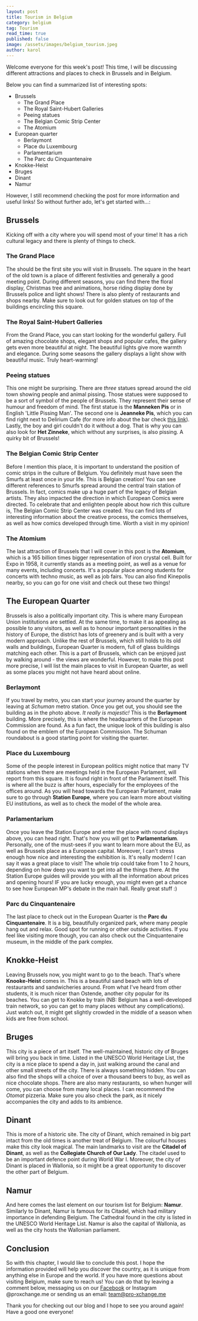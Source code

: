 ```yaml
---
layout: post
title: Tourism in Belgium
category: belgium
tag: Tourism
read_time: true
published: false
image: /assets/images/belgium_tourism.jpeg
author: karol
---
```

Welcome everyone for this week's post! This time, I will be discussing different attractions and places to check in Brussels and in Belgium.

Below you can find a summarized list of interesting spots:

* Brussels
	- The Grand Place
  - The Royal Saint-Hubert Galleries
  - Peeing statues
  - The Belgian Comic Strip Center
  - The Atomium
* European quarter
	- Berlaymont
	- Place du Luxembourg
  - Parlamentarium
  - The Parc du Cinquantenaire
* Knokke-Heist
* Bruges
* Dinant
* Namur

However, I still recommend checking the post for more information and useful links! So without further ado, let's get started with...:

## Brussels

Kicking off with a city where you will spend most of your time! It has a rich cultural legacy and there is plenty of things to check.

### The Grand Place

The should be the first site you will visit in Brussels. The square in the heart of the old town is a place of different festivities and generally a good meeting point. During different seasons, you can find there the floral display, Christmas tree and animations, horse riding display done by Brussels police and light shows! There is also plenty of restaurants and shops nearby. Make sure to look out for golden statues on top of the buildings encircling this square.

### The Royal Saint-Hubert Galleries

From the Grand Place, you can start looking for the wonderful gallery. Full of amazing chocolate shops, elegant shops and popular cafes, the gallery gets even more beautiful at night. The beautiful lights give more warmth and elegance. During some seasons the gallery displays a light show with beautiful music. Truly heart-warming!

### Peeing statues

This one might be surprising. There are _three_ statues spread around the old town showing people and animal pissing. Those statues were supposed to be a sort of symbol of the people of Brussels. They represent their sense of humour and freedom of mind. The first statue is the **Manneken Pis** or in English 'Little Pissing Man'. The second one is **Jeanneke Pis**, which you can find right next to Delirium Cafe (for more info about the bar check [this link](https://pro-xchange.me/belgium/2021/05/30/belgium-students.html)). Lastly, the boy and girl couldn't do it without a dog. That is why you can also look for **Het Zinneke**, which without any surprises, is also pissing. A quirky bit of Brussels!

### The Belgian Comic Strip Center

Before I mention this place, it is important to understand the position of comic strips in the culture of Belgium. You definitely must have seen the Smurfs at least once in your life. This is Belgian creation! You can see different references to Smurfs spread around the central train station of Brussels. In fact, comics make up a huge part of the legacy of Belgian artists. They also impacted the direction in which European Comics were directed. To celebrate that and enlighten people about how rich this culture is, The Belgian Comic Strip Center was created. You can find lots of interesting information about the creative process, the comics themselves, as well as how comics developed through time. Worth a visit in my opinion!

### The Atomium

The last attraction of Brussels that I will cover in this post is the **Atomium**, which is a 165 billion times bigger representation of iron crystal cell. Built for Expo in 1958, it currently stands as a meeting point, as well as a venue for many events, including concerts. It's a popular place among students for concerts with techno music, as well as job fairs. You can also find Kinepolis nearby, so you can go for one visit and check out these two things!

## The European Quarter

Brussels is also a politically important city. This is where many European Union institutions are settled. At the same time, to make it as appealing as possible to any visitors, as well as to honour important personalities in the history of Europe, the district has lots of greenery and is built with a very modern approach. Unlike the rest of Brussels, which still holds to its old walls and buildings, European Quarter is modern, full of glass buildings matching each other. This is a part of Brussels, which can be enjoyed just by walking around  - the views are wonderful. However, to make this post more precise, I will list the main places to visit in European Quarter, as well as some places you might not have heard about online.

### Berlaymont

If you travel by metro, you can start your journey around the quarter by leaving at _Schuman_ metro station. Once you get out, you should see the building as in the photo above. _It really is majestic!_ This is the **Berlaymont** building. More precisely, this is where the headquarters of the European Commission are found. As a fun fact, the unique look of this building is also found on the emblem of the European Commission. The Schuman roundabout is a good starting point for visiting the quarter.

### Place du Luxembourg

Some of the people interest in European politics might notice that many TV stations when there are meetings held in the European Parlament, will report from this square. It is found right in front of the Parlament itself. This is where all the buzz is after hours, especially for the employees of the offices around. As you will head towards the European Parlament, make sure to go through **Station Europe**, where you can learn more about visiting EU institutions, as well as to check the model of the whole area.

### Parlamentarium

Once you leave the Station Europe and enter the place with round displays above, you can head right. That's how you will get to **Parlamentarium**. Personally, one of the must-sees if you want to learn more about the EU, as well as Brussels place as a European capital. Moreover, I can't stress enough how nice and interesting the exhibition is. It's really modern! I can say it was a great place to visit! The whole trip could take from 1 to 2 hours, depending on how deep you want to get into all the things there. At the Station Europe guides will provide you with all the information about prices and opening hours! IF you are lucky enough, you might even get a chance to see how European MP's debate in the main hall. Really great stuff :)

### Parc du Cinquantenaire

The last place to check out in the European Quarter is the **Parc du Cinquantenaire**. It is a big, beautifully organized park, where many people hang out and relax. Good spot for running or other outside activities. If you feel like visiting more though, you can also check out the Cinquantenaire museum, in the middle of the park complex.

## Knokke-Heist

Leaving Brussels now, you might want to go to the beach. That's where **Knooke-Heist** comes in. This is a beautiful sand beach with lots of restaurants and sandwicheries around. From what I've heard from other students, it is much nicer than Ostende, another city popular for its beaches. You can get to Knokke by train (NB: Belgium has a well-developed train network, so you can get to many places without any complications). Just watch out, it might get slightly crowded in the middle of a season when kids are free from school.

## Bruges

This city is a piece of art itself. The well-maintained, historic city of Bruges will bring you back in time. Listed in the UNESCO World Heritage List, the city is a nice place to spend a day in, just walking around the canal and other small streets of the city. There is always something hidden. You can also find the shops will a choice of over a thousand beers to buy, as well as nice chocolate shops. There are also many restaurants, so when hunger will come, you can choose from many local places. I can recommend the _Otomat_ pizzeria. Make sure you also check the park, as it nicely accompanies the city and adds to its ambience.

## Dinant

This is more of a historic site. The city of Dinant, which remained in big part intact from the old times is another treat of Belgium. The colourful houses make this city look magical. The main landmarks to visit are the **Citadel of Dinant**, as well as the **Collegiate Church of Our Lady**. The citadel used to be an important defence point during World War I. Moreover, the city of Dinant is placed in Wallonia, so it might be a great opportunity to discover the other part of Belgium.

## Namur

And here comes the last element on our tourism list for Belgium: **Namur**. Similarly to Dinant, Namur is famous for its Citadel, which had military importance in defending Belgium. The Cathedral found in the city is listed in the UNESCO World Heritage List. Namur is also the capital of Wallonia, as well as the city hosts the Wallonian parliament.

## Conclusion

So with this chapter, I would like to conclude this post. I hope the information provided will help you discover the country, as it is unique from anything else in Europe and the world. If you have more questions about visiting Belgium, make sure to reach us! You can do that by leaving a comment below, messaging us on our [Facebook](https://www.facebook.com/Pro-xchange-104604118384268) or Instagram @proxchange.me or sending us an email: team@pro-xchange.me

Thank you for checking out our blog and I hope to see you around again! Have a good one everyone!
